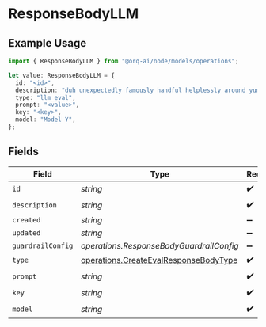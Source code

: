 # ResponseBodyLLM

## Example Usage

```typescript
import { ResponseBodyLLM } from "@orq-ai/node/models/operations";

let value: ResponseBodyLLM = {
  id: "<id>",
  description: "duh unexpectedly famously handful helplessly around yum qua",
  type: "llm_eval",
  prompt: "<value>",
  key: "<key>",
  model: "Model Y",
};
```

## Fields

| Field                                                                                          | Type                                                                                           | Required                                                                                       | Description                                                                                    |
| ---------------------------------------------------------------------------------------------- | ---------------------------------------------------------------------------------------------- | ---------------------------------------------------------------------------------------------- | ---------------------------------------------------------------------------------------------- |
| `id`                                                                                           | *string*                                                                                       | :heavy_check_mark:                                                                             | N/A                                                                                            |
| `description`                                                                                  | *string*                                                                                       | :heavy_check_mark:                                                                             | N/A                                                                                            |
| `created`                                                                                      | *string*                                                                                       | :heavy_minus_sign:                                                                             | N/A                                                                                            |
| `updated`                                                                                      | *string*                                                                                       | :heavy_minus_sign:                                                                             | N/A                                                                                            |
| `guardrailConfig`                                                                              | *operations.ResponseBodyGuardrailConfig*                                                       | :heavy_minus_sign:                                                                             | N/A                                                                                            |
| `type`                                                                                         | [operations.CreateEvalResponseBodyType](../../models/operations/createevalresponsebodytype.md) | :heavy_check_mark:                                                                             | N/A                                                                                            |
| `prompt`                                                                                       | *string*                                                                                       | :heavy_check_mark:                                                                             | N/A                                                                                            |
| `key`                                                                                          | *string*                                                                                       | :heavy_check_mark:                                                                             | N/A                                                                                            |
| `model`                                                                                        | *string*                                                                                       | :heavy_check_mark:                                                                             | N/A                                                                                            |